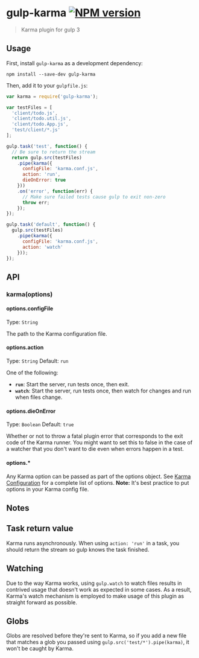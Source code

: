 # gulp-karma [![NPM version][npm-image]][npm-url]
<!-- [![Build status][travis-image]][travis-url]-->
> Karma plugin for gulp 3

## Usage

First, install `gulp-karma` as a development dependency:

```shell
npm install --save-dev gulp-karma
```

Then, add it to your `gulpfile.js`:

```javascript
var karma = require('gulp-karma');

var testFiles = [
  'client/todo.js',
  'client/todo.util.js',
  'client/todo.App.js',
  'test/client/*.js'
];

gulp.task('test', function() {
  // Be sure to return the stream
  return gulp.src(testFiles)
    .pipe(karma({
      configFile: 'karma.conf.js',
      action: 'run',
      dieOnError: true
    }))
    .on('error', function(err) {
      // Make sure failed tests cause gulp to exit non-zero
      throw err;
    });
});

gulp.task('default', function() {
  gulp.src(testFiles)
    .pipe(karma({
      configFile: 'karma.conf.js',
      action: 'watch'
    }));
});
```

## API

### karma(options)

#### options.configFile
Type: `String`

The path to the Karma configuration file.

#### options.action
Type: `String`
Default: `run`

One of the following:

  * **`run`**: Start the server, run tests once, then exit.
  * **`watch`**: Start the server, run tests once, then watch for changes and run when files change.

#### options.dieOnError
Type: `Boolean`
Default: `true`

Whether or not to throw a fatal plugin error that corresponds to the exit code of the Karma runner. You might want to set this to false in the case of a watcher that you don't want to die even when errors happen in a test.

#### options.*

Any Karma option can be passed as part of the options object. See [Karma Configuration] for a complete list of options. **Note:** It's best practice to put options in your Karma config file.


## Notes

## Task return value

Karma runs asynchronously. When using `action: 'run'` in a task, you should return the stream so gulp knows the task finished.

## Watching

Due to the way Karma works, using `gulp.watch` to watch files results in contrived usage that doesn't work as expected in some cases. As a result, Karma's watch mechanism is employed to make usage of this plugin as straight forward as possible.

## Globs

Globs are resolved before they're sent to Karma, so if you add a new file that matches a glob you passed using `gulp.src('test/*').pipe(karma)`, it won't be caught by Karma.


[Karma Configuration]: http://karma-runner.github.io/0.10/config/configuration-file.html
[travis-url]: http://travis-ci.org/lazd/gulp-karma
[travis-image]: https://secure.travis-ci.org/lazd/gulp-karma.png?branch=master
[npm-url]: https://npmjs.org/package/gulp-karma
[npm-image]: https://badge.fury.io/js/gulp-karma.png
